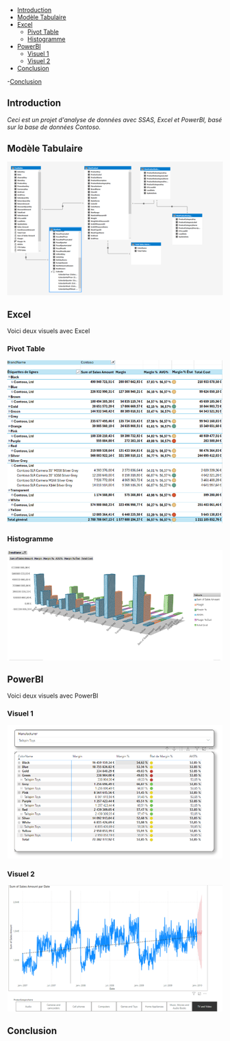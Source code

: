 



- [Introduction](#introduction)
- [Modèle Tabulaire](#modèle-tabulaire)
- [Excel](#excel)
  - [Pivot Table](#pivot-table)
  - [Histogramme](#histogramme)
- [PowerBI](#powerbi)
  - [Visuel 1](#visuel-1)
  - [Visuel 2](#visuel-2)
- [Conclusion](#conclusion)

-[Conclusion](#conclusion)

## Introduction

*Ceci est un projet d'analyse de données avec SSAS, Excel et PowerBI, basé sur la base de données Contoso.*

## Modèle Tabulaire

![Modele](img/modele.png)

## Excel
Voici deux visuels avec Excel
### Pivot Table
![Modele](img/TabC.png)
### Histogramme
![Modele](img/Excel1.png)
## PowerBI
Voici deux visuels avec PowerBI
### Visuel 1
![Modele](img/KPI.png)
### Visuel 2
![Modele](img/Previsions.png)
## Conclusion
